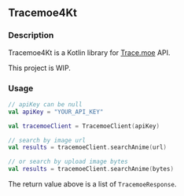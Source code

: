 ## Tracemoe4Kt

### Description

Tracemoe4Kt is a Kotlin library for [Trace.moe](https://trace.moe) API.

This project is WIP.

### Usage

```kotlin
// apiKey can be null
val apiKey = "YOUR_API_KEY"

val tracemoeClient = TracemoeClient(apiKey)

// search by image url
val results = tracemoeClient.searchAnime(url)

// or search by upload image bytes
val results = tracemoeClient.searchAnime(bytes)
```

The return value above is a list of `TracemoeResponse`.
